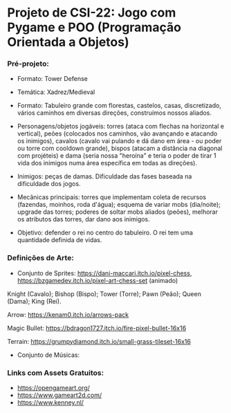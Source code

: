 # Projeto de CSI-22: Jogo com Pygame e POO (Programação Orientada a Objetos)

### Pré-projeto:

- Formato: Tower Defense
 
- Temática: Xadrez/Medieval

 - Formato: Tabuleiro grande com florestas, castelos, casas, discretizado, vários caminhos em diversas direções, construímos nossos aliados.
 
- Personagens/objetos jogáveis: torres (ataca com flechas na horizontal e vertical), peões (colocados nos caminhos, vão avançando e atacando os inimigos), cavalos (cavalo vai pulando e dá dano em área - ou poder ou torre com cooldown grande), bispos (atacam a distância na diagonal com projéteis) e dama (seria nossa "heroína" e teria o poder de tirar 1 vida dos inimigos numa área específica em todas as direções).
 
- Inimigos: peças de damas. Dificuldade das fases baseada na dificuldade dos jogos.
 
- Mecânicas principais: torres que implementam coleta de recursos (fazendas, moinhos, roda d'água); esquema de variar mobs (dia/noite); upgrade das torres; poderes de soltar mobs aliados (peões), melhorar os atributos das torres, dar dano aos inimigos.

- Objetivo: defender o rei no centro do tabuleiro. O rei tem uma quantidade definida de vidas.

 
### Definições de Arte:

- Conjunto de Sprites: https://dani-maccari.itch.io/pixel-chess, https://bzgamedev.itch.io/pixel-art-chess-set (animado)

Knight (Cavalo); Bishop (Bispo); Tower (Torre); Pawn (Peão); Queen (Dama); King (Rei).

Arrow: https://kenam0.itch.io/arrows-pack

Magic Bullet: https://bdragon1727.itch.io/fire-pixel-bullet-16x16

Terrain: https://grumpydiamond.itch.io/small-grass-tileset-16x16

- Conjunto de Músicas:

### Links com Assets Gratuitos: 

- https://opengameart.org/
- https://www.gameart2d.com/
- https://www.kenney.nl/
